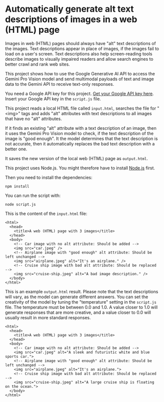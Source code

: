 # Automatically generate alt text descriptions of images in a web (HTML) page

Images in web (HTML) pages should always have "alt" text descriptions of the images. Text descriptions appear in place of images, if the images fail to load on a user's screen. Text descriptions also help screen-reading tools describe images to visually impaired readers and allow search engines to better crawl and rank web sites.

This project shows how to use the Google Generative AI API to access the Gemini Pro Vision model and send multimodal payloads of text and image data to the Gemini API to receive text-only responses.

You need a Google API key for this project. [Get your Google API key here](https://makersuite.google.com/app/apikey). Insert your Google API key in the `script.js` file.

This project reads a local HTML file called `input.html`, searches the file for "\<img\>" tags and adds "alt" attributes with text descriptions to all images that have no "alt" attributes.

If it finds an existing "alt" attribute with a text description of an image, then it uses the Gemini Pro Vision model to check, if the text description of the image is "good enough". It the model determines that the text description is not accurate, then it automatically replaces the bad text description with a better one.

It saves the new version of the local web (HTML) page as `output.html`.

This project uses Node.js. You might therefore have to install [Node.js](https://nodejs.org/en) first.

Then you need to install the dependencies:
```
npm install
```

You can run the script with:
```
node script.js
```

This is the content of the `input.html` file:
```
<html>
  <head>
    <title>A web (HTML) page with 3 images</title>
  </head>
  <body>
    <!-- Car image with no alt attribute: Should be added -->
    <img src="car.jpeg" />
    <!-- Airplane image with "good enough" alt attribute: Should be left unchanged -->
    <img src="airplane.jpeg" alt="It's an airplane." />
    <!-- Cruise ship image with bad alt attribute: Should be replaced -->
    <img src="cruise-ship.jpeg" alt="A bad image description." />
  </body>
</html>
```

This is an example `output.html` result. Please note that the text descriptions will vary, as the model can generate different answers. You can set the creativity of the model by tuning the "temperature" setting in the `script.js` file. The temperature must be between 0.0 and 1.0. A value closer to 1.0 will generate responses that are more creative, and a value closer to 0.0 will usually result in more standard responses.
```
<html>
  <head>
    <title>A web (HTML) page with 3 images</title>
  </head>
  <body>
    <!-- Car image with no alt attribute: Should be added -->
    <img src="car.jpeg" alt="A sleek and futuristic white and blue sports car.">
    <!-- Airplane image with "good enough" alt attribute: Should be left unchanged -->
    <img src="airplane.jpeg" alt="It's an airplane.">
    <!-- Cruise ship image with bad alt attribute: Should be replaced -->
    <img src="cruise-ship.jpeg" alt="A large cruise ship is floating on the ocean.">
  </body>
</html>
```
